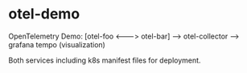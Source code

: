# otel-demo

OpenTelemetry Demo: [otel-foo <---> otel-bar] --> otel-collector --> grafana tempo (visualization)

Both services including k8s manifest files for deployment.
